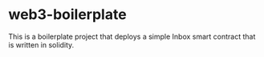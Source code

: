 # web3-boilerplate
This is a boilerplate project that deploys a simple Inbox smart contract that is written in solidity.
